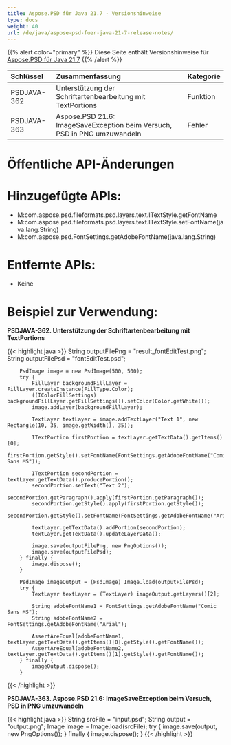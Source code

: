 ```yaml
---
title: Aspose.PSD für Java 21.7 - Versionshinweise
type: docs
weight: 40
url: /de/java/aspose-psd-fuer-java-21-7-release-notes/
---
```


{{% alert color="primary" %}} Diese Seite enthält Versionshinweise für [Aspose.PSD für Java 21.7](https://downloads.aspose.com/psd/java/new-releases/aspose.psd-for-java-21.7/) {{% /alert %}}

|**Schlüssel**|**Zusammenfassung**|**Kategorie**|
| :- | :- | :- |
|PSDJAVA-362|Unterstützung der Schriftartenbearbeitung mit TextPortions|Funktion|
|PSDJAVA-363|Aspose.PSD 21.6: ImageSaveException beim Versuch, PSD in PNG umzuwandeln|Fehler|

# **Öffentliche API-Änderungen**
# **Hinzugefügte APIs:**
- M:com.aspose.psd.fileformats.psd.layers.text.ITextStyle.getFontName
- M:com.aspose.psd.fileformats.psd.layers.text.ITextStyle.setFontName(java.lang.String)
- M:com.aspose.psd.FontSettings.getAdobeFontName(java.lang.String)

# **Entfernte APIs:**
- Keine

# **Beispiel zur Verwendung:**

**PSDJAVA-362. Unterstützung der Schriftartenbearbeitung mit TextPortions**

{{< highlight java >}}
        String outputFilePng = "result_fontEditTest.png";
        String outputFilePsd = "fontEditTest.psd";

        PsdImage image = new PsdImage(500, 500);
        try {
            FillLayer backgroundFillLayer = FillLayer.createInstance(FillType.Color);
            ((IColorFillSettings) backgroundFillLayer.getFillSettings()).setColor(Color.getWhite());
            image.addLayer(backgroundFillLayer);

            TextLayer textLayer = image.addTextLayer("Text 1", new Rectangle(10, 35, image.getWidth(), 35));

            ITextPortion firstPortion = textLayer.getTextData().getItems()[0];
            firstPortion.getStyle().setFontName(FontSettings.getAdobeFontName("Comic Sans MS"));

            ITextPortion secondPortion = textLayer.getTextData().producePortion();
            secondPortion.setText("Text 2");
            secondPortion.getParagraph().apply(firstPortion.getParagraph());
            secondPortion.getStyle().apply(firstPortion.getStyle());
            secondPortion.getStyle().setFontName(FontSettings.getAdobeFontName("Arial"));

            textLayer.getTextData().addPortion(secondPortion);
            textLayer.getTextData().updateLayerData();

            image.save(outputFilePng, new PngOptions());
            image.save(outputFilePsd);
        } finally {
            image.dispose();
        }

        PsdImage imageOutput = (PsdImage) Image.load(outputFilePsd);
        try {
            TextLayer textLayer = (TextLayer) imageOutput.getLayers()[2];

            String adobeFontName1 = FontSettings.getAdobeFontName("Comic Sans MS");
            String adobeFontName2 = FontSettings.getAdobeFontName("Arial");

            AssertAreEqual(adobeFontName1, textLayer.getTextData().getItems()[0].getStyle().getFontName());
            AssertAreEqual(adobeFontName2, textLayer.getTextData().getItems()[1].getStyle().getFontName());
        } finally {
            imageOutput.dispose();
        }
{{< /highlight >}}

**PSDJAVA-363. Aspose.PSD 21.6: ImageSaveException beim Versuch, PSD in PNG umzuwandeln**

{{< highlight java >}}
        String srcFile = "input.psd";
        String output = "output.png";
        Image image = Image.load(srcFile);
        try {
            image.save(output, new PngOptions());
        } finally {
            image.dispose();
        }
{{< /highlight >}}
